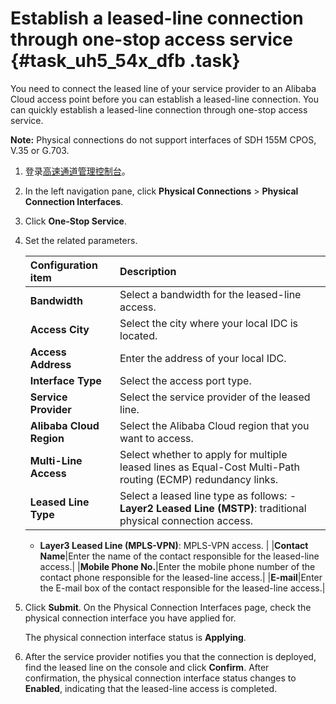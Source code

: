 # Establish a leased-line connection through one-stop access service {#task_uh5_54x_dfb .task}

You need to connect the leased line of your service provider to an Alibaba Cloud access point before you can establish a leased-line connection. You can quickly establish a leased-line connection through one-stop access service.

**Note:** Physical connections do not support interfaces of SDH 155M CPOS, V.35 or G.703.

1.  登录[高速通道管理控制台](https://expressconnectnext.console.aliyun.com)。 
2.  In the left navigation pane, click **Physical Connections** \> **Physical Connection Interfaces**. 
3.  Click **One-Stop Service**. 
4.  Set the related parameters. 

    |Configuration item|Description|
    |:-----------------|:----------|
    |**Bandwidth**|Select a bandwidth for the leased-line access.|
    |**Access City**|Select the city where your local IDC is located.|
    |**Access Address**|Enter the address of your local IDC.|
    |**Interface Type**|Select the access port type.|
    |**Service Provider**|Select the service provider of the leased line.|
    |**Alibaba Cloud Region**|Select the Alibaba Cloud region that you want to access.|
    |**Multi-Line Access**|Select whether to apply for multiple leased lines as Equal-Cost Multi-Path routing \(ECMP\) redundancy links.|
    |**Leased Line Type**|Select a leased line type as follows:    -   **Layer2 Leased Line \(MSTP\)**: traditional physical connection access.
    -   **Layer3 Leased Line \(MPLS-VPN\)**: MPLS-VPN access.
|
    |**Contact Name**|Enter the name of the contact responsible for the leased-line access.|
    |**Mobile Phone No.**|Enter the mobile phone number of the contact phone responsible for the leased-line access.|
    |**E-mail**|Enter the E-mail box of the contact responsible for the leased-line access.|

5.  Click **Submit**. On the Physical Connection Interfaces page, check the physical connection interface you have applied for. 

    The physical connection interface status is **Applying**.

6.  After the service provider notifies you that the connection is deployed, find the leased line on the console and click **Confirm**. After confirmation, the physical connection interface status changes to **Enabled**, indicating that the leased-line access is completed.

